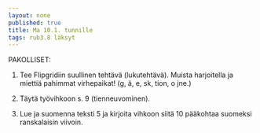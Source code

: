 ```yaml
---
layout: none
published: true
title: Ma 10.1. tunnille
tags: rub3.8 läksyt
---
```

PAKOLLISET:

1. Tee Flipgridiin suullinen tehtävä (lukutehtävä). Muista harjoitella ja miettiä pahimmat virhepaikat! (g, ä, e, sk, tion, o jne.)

2. Täytä työvihkoon s. 9 (tienneuvominen).

3. Lue ja suomenna teksti 5 ja kirjoita vihkoon siitä 10 pääkohtaa suomeksi ranskalaisin viivoin.

